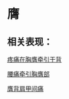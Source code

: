 # 膺## 相关表现：[疼痛在胸膺牵引于背](https://zuoye.gmzyh.com/search?key=疼痛在胸膺牵引于背)[腰痛牵引胸膺部](https://zuoye.gmzyh.com/search?key=腰痛牵引胸膺部)[膺背肩甲间痛](https://zuoye.gmzyh.com/search?key=膺背肩甲间痛)